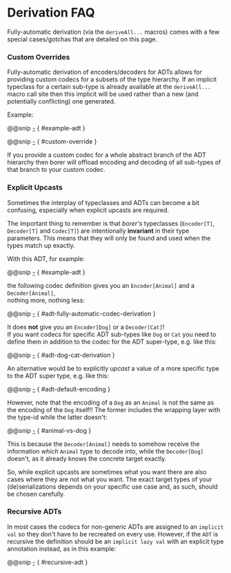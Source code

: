 Derivation FAQ
==============

Fully-automatic derivation (via the `deriveAll...` macros) comes with a few special cases/gotchas that are detailed on
this page.


### Custom Overrides

Fully-automatic derivation of encoders/decoders for ADTs allows for providing custom codecs for a subsets
of the type hierarchy. If an implicit typeclass for a certain sub-type is already available at the `deriveAll...` macro
call site then this implicit will be used rather than a new (and potentially conflicting) one generated.

Example:

@@snip [-]($test$/DerivationSpec.scala) { #example-adt }

@@snip [-]($test$/DerivationSpec.scala) { #custom-override }

If you provide a custom codec for a whole abstract branch of the ADT hierarchy then borer will offload encoding and
decoding of all sub-types of that branch to your custom codec.


### Explicit Upcasts

Sometimes the interplay of typeclasses and ADTs can become a bit confusing, especially when explicit upcasts are
required.

The important thing to remember is that _borer's_ typeclasses (`Encoder[T]`, `Decoder[T]` and `Codec[T]`) are
intentionally **invariant** in their type parameters. This means that they will only be found and used when the types
match up exactly.

With this ADT, for example:

@@snip [-]($test$/DerivationSpec.scala) { #example-adt }

the following codec definition gives you an `Encoder[Animal]` and a `Decoder[Animal]`,<br>nothing more, nothing less:

@@snip [-]($test$/DerivationSpec.scala) { #adt-fully-automatic-codec-derivation }

It does **not** give you an `Encoder[Dog]` or a `Decoder[Cat]`!<br>
If you want codecs for specific ADT sub-types like `Dog` or `Cat` you need to define them in addition to the codec for
the ADT super-type, e.g. like this:

@@snip [-]($test$/DerivationSpec.scala) { #adt-dog-cat-derivation }

An alternative would be to explicitly _upcast_ a value of a more specific type to the ADT super type, e.g. like this:

@@snip [-]($test$/DerivationSpec.scala) { #adt-default-encoding }

However, note that the encoding of a `Dog` as an `Animal` is not the same as the encoding of the `Dog` itself!!
The former includes the wrapping layer with the type-id while the latter doesn't:

@@snip [-]($test$/DerivationSpec.scala) { #animal-vs-dog }

This is because the `Decoder[Animal]` needs to somehow receive the information _which_ `Animal` type to decode into,
while the `Decoder[Dog]` doesn't, as it already knows the concrete target exactly.

So, while explicit upcasts are sometimes what you want there are also cases where they are not what you want.
The exact target types of your (de)serializations depends on your specific use case and, as such, should be chosen
carefully.


### Recursive ADTs

In most cases the codecs for non-generic ADTs are assigned to an `implicit val` so they don't have to be recreated on
every use. However, if the `ADT` is recursive the definition should be an `implicit lazy val` with an explicit type
annotation instead, as in this example:

@@snip [-]($test$/DerivationSpec.scala) { #recursive-adt }



        